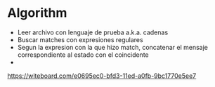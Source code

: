 # Algorithm

- Leer archivo con lenguaje de prueba a.k.a. cadenas
- Buscar matches con expresiones regulares
- Segun la expresion con la que hizo match, concatenar el mensaje correspondiente al estado con el coincidente
- 

https://witeboard.com/e0695ec0-bfd3-11ed-a0fb-9bc1770e5ee7